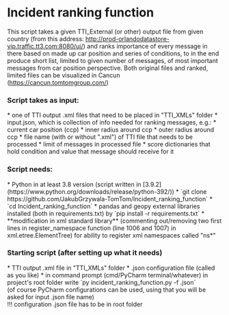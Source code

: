 <h1>Incident ranking function</h1>

This script takes a given TTI_External (or other) output file from given country (from this address: http://prod-orlandodatastore-vip.traffic.tt3.com:8080/ui/) and ranks importance of every message in there 
based on made up car position and series of conditions, to in the end produce short list, limited to given number of messages, of most important
messages from car position perspective.
Both original files and ranked, limited files can be visualized in Cancun (https://cancun.tomtomgroup.com/)

<h3>Script takes as input:</h3>
* one of TTI output .xml files that need to be placed in "TTI_XMLs" folder
* input.json, which is collection of info needed for ranking messages, e.g.:
    * current car position (ccp)
    * inner radius around ccp
    * outer radius around ccp
    * file name (with or without ".xml") of TTI file that needs to be processed
    * limit of messages in processed file
    * score dictionaries that hold condition and value that message should receive for it
    
<h3>Script needs:</h3>
* Python in at least 3.8 version (script written in [3.9.2](https://www.python.org/downloads/release/python-392/))
* `git clone https://github.com/JakubGrzywala-TomTom/Incident_ranking_function`
* `cd Incident_ranking_function`
* pandas and geopy external libraries installed (both in requirements.txt) by `pip install -r requirements.txt`
* **modification in xml standard library** (commenting out/removing two first lines in register_namespace function (line 1006 and 1007) in xml.etree.ElementTree) for ability to register xml namespaces called "ns*"

<h3>Starting script (after setting up what it needs)</h3>
* TTI output .xml file in "TTI_XMLs" folder
* .json configuration file (called as you like)
* in command prompt (cmd/PyCharm terminal/whatever) in project's root folder write `py incident_ranking_function.py -f <your_configuration_file>.json`
<br> (of course PyCharm configurations can be used, using that you will be asked for input .json file name)
<br> !!! configuration .json file has to be in root folder  